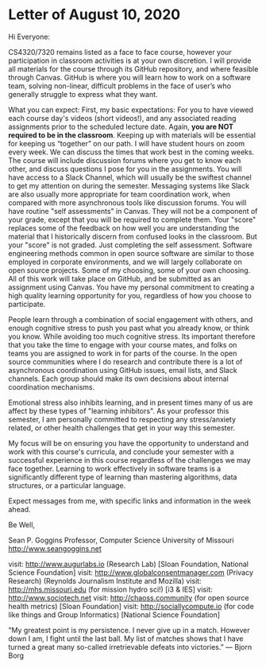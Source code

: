 # Letter of August 10, 2020

Hi Everyone: 

CS4320/7320 remains listed as a face to face course, however your participation in classroom activities is at your own discretion. I will provide all materials for the course through its GitHub repository, and where feasible through Canvas. GitHub is where you will learn how to work on a software team, solving non-linear, difficult problems in the face of user’s who generally struggle to express what they want. 

What you can expect: 
First, my basic expectations: For you to have viewed each course day's videos (short videos!), and any associated reading assignments prior to the scheduled lecture date. Again, **you are NOT required to be in the classroom**. Keeping up with materials will be essential for keeping us “together” on our path. 
I will have student hours on zoom every week. We can discuss the times that work best in the coming weeks.  
The course will include discussion forums where you get to know each other, and discuss questions I pose for you in the assignments. 
You will have access to a Slack Channel, which will usually be the swiftest channel to get my attention on during the semester. Messaging systems like Slack are also usually more appropriate for team coordination work, when compared with more asynchronous tools like discussion forums. 
You will have routine "self assessments" in Canvas. They will not be a component of your grade, except that you will be required to complete them.  Your "score" replaces some of the feedback on how well you are understanding the material that I historically discern from confused looks in the classroom. But your "score" is not graded. Just completing the self assessment. 
Software engineering methods common in open source software are similar to those employed in corporate environments, and we will largely collaborate on open source projects. Some of my choosing, some of your own choosing.  All of this work will take place on GitHub, and be submitted as an assignment using Canvas. 
You have my personal commitment to creating a high quality learning opportunity for you, regardless of how you choose to participate. 

People learn through a combination of social engagement with others, and enough cognitive stress to push you past what you already know, or think you know. While avoiding too much cognitive stress. Its important therefore that you take the time to engage with your course mates, and folks on teams you are assigned to work in for parts of the course. In the open source communities where I do research and contribute there is a lot of asynchronous coordination using GitHub issues, email lists, and Slack channels. Each group should make its own decisions about internal coordination mechanisms. 

Emotional stress also inhibits learning, and in present times many of us are affect by these types of "learning inhibitors". As your professor this semester, I am personally committed to respecting any stress/anxiety related, or other health challenges that get in your way this semester. 

My focus will be on ensuring you have the opportunity to understand and work with this course's curricula, and conclude your semester with a successful experience in this course regardless of the challenges we may face together. Learning to work effectively in software teams is a significantly different type of learning than mastering algorithms, data structures, or a particular language. 

Expect messages from me, with specific links and information in the week ahead. 

Be Well, 

Sean P. Goggins
Professor, Computer Science
University of Missouri
http://www.seangoggins.net

visit: http://www.augurlabs.io (Research Lab) [Sloan Foundation, National Science Foundation]
visit: http://www.globalconsentmanager.com (Privacy Research) (Reynolds Journalism Institute and Mozilla)
visit: http://mhs.missouri.edu (for mission hydro sci!) [i3 & IES]
visit: http://www.sociotech.net
visit: http://chaoss.community (for open source health metrics) [Sloan Foundation]
visit: http://sociallycompute.io (for code like things and Group Informatics) [National Science Foundation]

"My greatest point is my persistence. I never give up in a match. However down I am, I fight until the last ball. My list of matches shows that I have turned a great many so-called irretrievable defeats into victories.”
— Bjorn Borg